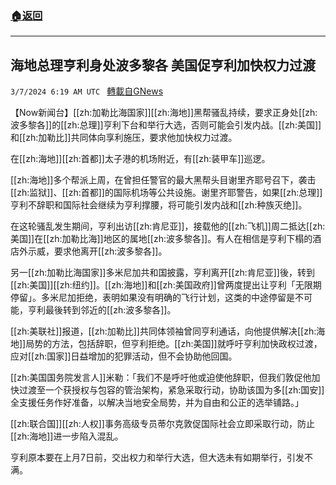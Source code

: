 ###  [:house:返回](README.md)
---


## 海地总理亨利身处波多黎各 美国促亨利加快权力过渡
`3/7/2024 6:19 AM UTC ` [轉載自GNews](https://gnews.org/articles/2373063)

【Now新闻台】[[zh:加勒比海国家]][[zh:海地]]黑帮骚乱持续，要求正身处[[zh:波多黎各]]的[[zh:总理]]亨利下台和举行大选，否则可能会引发内战。[[zh:美国]]和[[zh:加勒比]]共同体向享利施压，要求他加快权力过渡。

在[[zh:海地]][[zh:首都]]太子港的机场附近，有[[zh:装甲车]]巡逻。

[[zh:海地]]多个帮派上周，在曾担任警官的最大黑帮头目谢里齐耶号召下，袭击[[zh:监狱]]、[[zh:首都]]的国际机场等公共设施。谢里齐耶警告，如果[[zh:总理]]亨利不辞职和国际社会继续为亨利撑腰，将可能引发内战和[[zh:种族灭绝]]。

在这轮骚乱发生期间，亨利出访[[zh:肯尼亚]]，接载他的[[zh:飞机]]周二抵达[[zh:美国]]在[[zh:加勒比海]]地区的属地[[zh:波多黎各]]。有人在相信是亨利下榻的酒店外示威，要求他离开[[zh:波多黎各]]。

另一[[zh:加勒比海国家]]多米尼加共和国披露，亨利离开[[zh:肯尼亚]]後，转到[[zh:美国]][[zh:纽约]]。[[zh:海地]]和[[zh:美国政府]]曾两度提出让亨利「无限期停留」。多米尼加拒绝，表明如果没有明确的飞行计划，这类的中途停留是不可能，亨利最後转到邻近的[[zh:波多黎各]]。

[[zh:美联社]]报道，[[zh:加勒比]]共同体领袖曾同亨利通话，向他提供解决[[zh:海地]]局势的方法，包括辞职，但亨利拒绝。[[zh:美国]]就呼吁亨利加快政权过渡，应对[[zh:国家]]日益增加的犯罪活动，但不会协助他回国。

[[zh:美国国务院发言人]]米勒：「我们不是呼吁他或迫使他辞职，但我们敦促他加快过渡至一个获授权与包容的管治架构，紧急采取行动，协助该国为多[[zh:国安]]全支援任务作好准备，以解决当地安全局势，并为自由和公正的选举铺路。」

[[zh:联合国]][[zh:人权]]事务高级专员蒂尔克敦促国际社会立即采取行动，防止[[zh:海地]]进一步陷入混乱。

亨利原本要在上月7日前，交出权力和举行大选，但大选未有如期举行，引发不满。

